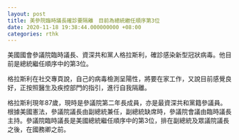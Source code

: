 ```yaml
---
layout: post
title: 美參院臨時議長確診要隔離　目前為總統繼任順序第3位
date: 2020-11-18 19:38:44.000000000 +08:00
categories: rthk
---
```


美國國會參議院臨時議長、資深共和黨人格拉斯利，確診感染新型冠狀病毒。他目前是總統繼任順序中的第3位。

格拉斯利在社交專頁說，自己的病毒檢測呈陽性，將要在家工作，又說目前感覺良好，正按照醫生及疾控部門的指引，進行自我隔離。

格拉斯利現年87歲，現時是參議院第二年長成員，亦是最資深共和黨籍參議員。根據美國憲法，參議院議長由副總統兼任，副總統缺席時，參議院會議由臨時議長主持。參議院臨時議長是美國總統繼任順序中的第3位，排在副總統及眾議院議長之後，在國務卿之前。
